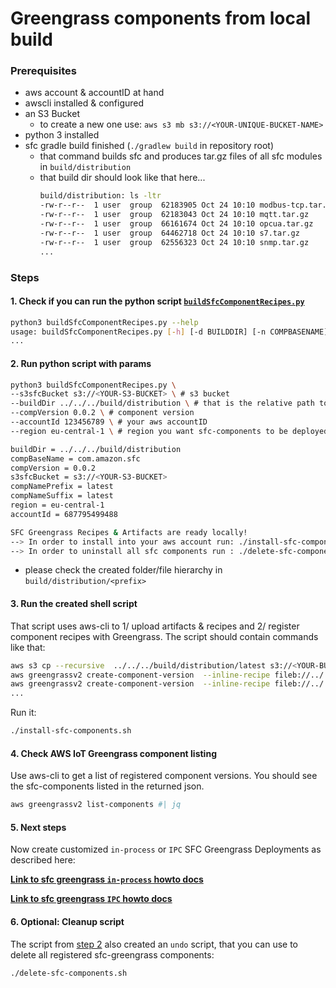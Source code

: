 Greengrass components from local build
======================================

### Prerequisites
- aws account & accountID at hand
- awscli installed & configured
- an S3 Bucket
    - to create a new one use: `aws s3 mb s3://<YOUR-UNIQUE-BUCKET-NAME>`
- python 3 installed
- sfc gradle build finished (`./gradlew build` in repository root)
    - that command builds sfc and produces tar.gz files of all sfc modules in `build/distribution`
    - that build dir should look like that here...
        ```sh
        build/distribution: ls -ltr
        -rw-r--r--  1 user  group  62183905 Oct 24 10:10 modbus-tcp.tar.gz
        -rw-r--r--  1 user  group  62183043 Oct 24 10:10 mqtt.tar.gz
        -rw-r--r--  1 user  group  66161674 Oct 24 10:10 opcua.tar.gz
        -rw-r--r--  1 user  group  64462718 Oct 24 10:10 s7.tar.gz
        -rw-r--r--  1 user  group  62556323 Oct 24 10:10 snmp.tar.gz
        ...
        ```

### Steps

#### 1. Check if you can run the python script [`buildSfcComponentRecipes.py`](buildSfcComponentRecipes.py)

```sh
python3 buildSfcComponentRecipes.py --help
usage: buildSfcComponentRecipes.py [-h] [-d BUILDDIR] [-n COMPBASENAME] [-v COMPVERSION] [-b S3SFCBUCKET] [-p COMPNAMEPREFIX] [-s COMPNAMESUFFIX] [-r REGION] [-a ACCOUNTID]
...
```

#### 2. Run python script with params

```sh
python3 buildSfcComponentRecipes.py \
--s3sfcBucket s3://<YOUR-S3-BUCKET> \ # s3 bucket
--buildDir ../../../build/distribution \ # that is the relative path to the `build/distribution` directory
--compVersion 0.0.2 \ # component version
--accountId 123456789 \ # your aws accountID
--region eu-central-1 \ # region you want sfc-components to be deployed

buildDir = ../../../build/distribution
compBaseName = com.amazon.sfc
compVersion = 0.0.2
s3sfcBucket = s3://<YOUR-S3-BUCKET>
compNamePrefix = latest
compNameSuffix = latest
region = eu-central-1
accountId = 687795499488

SFC Greengrass Recipes & Artifacts are ready locally!
--> In order to install into your aws account run: ./install-sfc-components.sh
--> In order to uninstall all sfc components run : ./delete-sfc-components.sh
```

- please check the created folder/file hierarchy in `build/distribution/<prefix>`

#### 3. Run the created shell script

That script uses aws-cli to 1/ upload artifacts & recipes and 2/ register component recipes with Greengrass. The script should contain commands like that:

```sh
aws s3 cp --recursive  ../../../build/distribution/latest s3://<YOUR-BUCKET>/latest --region eu-central-1
aws greengrassv2 create-component-version  --inline-recipe fileb://../../../build/distribution/latest/recipes/com.amazon.sfc.aws-iot-analytics-target-0.0.2.json --region eu-central-1
aws greengrassv2 create-component-version  --inline-recipe fileb://../../../build/distribution/latest/recipes/com.amazon.sfc.file-target-0.0.2.json --region eu-central-1
...
```

Run it:

```sh
./install-sfc-components.sh
```

#### 4. Check AWS IoT Greengrass component listing

Use aws-cli to get a list of registered component versions. You should see the sfc-components listed in the returned json.

```sh
aws greengrassv2 list-components #| jq
```

#### 5. Next steps
Now create customized `in-process` or `IPC` SFC Greengrass Deployments as described here:

[**Link to sfc greengrass `in-process` howto docs**](../../../examples/greengrass-in-process/README.md)

[**Link to sfc greengrass `IPC` howto docs**](../../../examples/greengrass-ipc/README.md)


#### 6. Optional: Cleanup script
The script from [step 2](#2-run-python-script-with-params) also created an `undo` script, that you can use to delete all registered sfc-greengrass components:

```sh
./delete-sfc-components.sh
``` 
